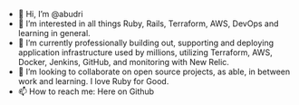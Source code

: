 - 👋 Hi, I’m @abudri
- 👀 I’m interested in all things Ruby, Rails, Terraform, AWS, DevOps and learning in general.
- 🌱 I’m currently professionally building out, supporting and deploying application infrastructure used by millions, utilizing Terraform, AWS, Docker, Jenkins, GitHub, and monitoring with New Relic.
- 💞️ I’m looking to collaborate on open source projects, as able, in between work and learning. I love Ruby for Good.
- 📫 How to reach me: Here on Github

<!---
abudri/abudri is a ✨ special ✨ repository because its `README.md` (this file) appears on your GitHub profile.
You can click the Preview link to take a look at your changes.
--->
